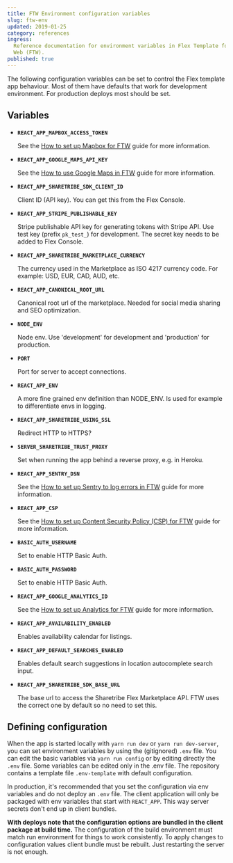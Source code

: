 ```yaml
---
title: FTW Environment configuration variables
slug: ftw-env
updated: 2019-01-25
category: references
ingress:
  Reference documentation for environment variables in Flex Template for
  Web (FTW).
published: true
---
```


The following configuration variables can be set to control the Flex
template app behaviour. Most of them have defaults that work for
development environment. For production deploys most should be set.

## Variables

- **`REACT_APP_MAPBOX_ACCESS_TOKEN`**

  See the
  [How to set up Mapbox for FTW](/guides/how-to-set-up-mapbox-for-ftw/)
  guide for more information.

- **`REACT_APP_GOOGLE_MAPS_API_KEY`**

  See the
  [How to use Google Maps in FTW](/guides/how-to-use-google-maps-in-ftw/)
  guide for more information.

- **`REACT_APP_SHARETRIBE_SDK_CLIENT_ID`**

  Client ID (API key). You can get this from the Flex Console.

- **`REACT_APP_STRIPE_PUBLISHABLE_KEY`**

  Stripe publishable API key for generating tokens with Stripe API. Use
  test key (prefix `pk_test_`) for development. The secret key needs to
  be added to Flex Console.

- **`REACT_APP_SHARETRIBE_MARKETPLACE_CURRENCY`**

  The currency used in the Marketplace as ISO 4217 currency code. For
  example: USD, EUR, CAD, AUD, etc.

- **`REACT_APP_CANONICAL_ROOT_URL`**

  Canonical root url of the marketplace. Needed for social media sharing
  and SEO optimization.

- **`NODE_ENV`**

  Node env. Use 'development' for development and 'production' for
  production.

- **`PORT`**

  Port for server to accept connections.

- **`REACT_APP_ENV`**

  A more fine grained env definition than NODE_ENV. Is used for example
  to differentiate envs in logging.

- **`REACT_APP_SHARETRIBE_USING_SSL`**

  Redirect HTTP to HTTPS?

- **`SERVER_SHARETRIBE_TRUST_PROXY`**

  Set when running the app behind a reverse proxy, e.g. in Heroku.

- **`REACT_APP_SENTRY_DSN`**

  See the
  [How to set up Sentry to log errors in FTW](/guides/how-to-set-up-sentry-to-log-errors-in-ftw/)
  guide for more information.

- **`REACT_APP_CSP`**

  See the
  [How to set up Content Security Policy (CSP) for FTW](/guides/how-to-set-up-csp-for-ftw/)
  guide for more information.

- **`BASIC_AUTH_USERNAME`**

  Set to enable HTTP Basic Auth.

- **`BASIC_AUTH_PASSWORD`**

  Set to enable HTTP Basic Auth.

- **`REACT_APP_GOOGLE_ANALYTICS_ID`**

  See the
  [How to set up Analytics for FTW](/guides/how-to-set-up-analytics-for-ftw/)
  guide for more information.

- **`REACT_APP_AVAILABILITY_ENABLED`**

  Enables availability calendar for listings.

- **`REACT_APP_DEFAULT_SEARCHES_ENABLED`**

  Enables default search suggestions in location autocomplete search
  input.

- **`REACT_APP_SHARETRIBE_SDK_BASE_URL`**

  The base url to access the Sharetribe Flex Marketplace API. FTW uses
  the correct one by default so no need to set this.


## Defining configuration

When the app is started locally with `yarn run dev` or
`yarn run dev-server`, you can set environment variables by using the
(gitignored) `.env` file. You can edit the basic variables via
`yarn run config` or by editing directly the `.env` file. Some variables
can be edited only in the .env file. The repository contains a template
file `.env-template` with default configuration.

In production, it's recommended that you set the configuration via env
variables and do not deploy an `.env` file. The client application will
only be packaged with env variables that start with `REACT_APP`. This
way server secrets don't end up in client bundles.

**With deploys note that the configuration options are bundled in the
client package at build time.** The configuration of the build
environment must match run environment for things to work consistently.
To apply changes to configuration values client bundle must be rebuilt.
Just restarting the server is not enough.
